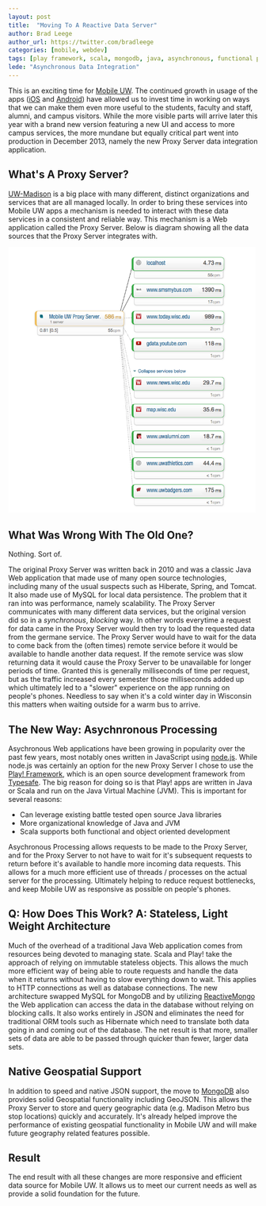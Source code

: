```yaml
---
layout: post
title:  "Moving To A Reactive Data Server"
author: Brad Leege
author_url: https://twitter.com/bradleege
categories: [mobile, webdev]
tags: [play framework, scala, mongodb, java, asynchronous, functional programming, stateless, geospatial, json, geojson, data, data integration, open source]
lede: "Asynchronous Data Integration"
---
```


This is an exciting time for [Mobile UW](http://mobile.wisc.edu/).  The continued growth in usage of the apps ([iOS](http://mobile.wisc.edu/itunes) and [Android](http://mobile.wisc.edu/android)) have allowed us to invest time in working on ways that we can make them even more useful to the students, faculty and staff, alumni, and campus visitors.  While the more visible parts will arrive later this year with a brand new version featuring a new UI and access to more campus services, the more mundane but equally critical part went into production in December 2013, namely the new Proxy Server data integration application.

## What's A Proxy Server?

[UW-Madison](http://www.wisc.edu/) is a big place with many different, distinct organizations and services that are all managed locally.  In order to bring these services into Mobile UW apps a mechanism is needed to interact with these data services in a consistent and reliable way.  This mechanism is a Web application called the Proxy Server.  Below is diagram showing all the data sources that the Proxy Server integrates with.

<img src="/img/posts/2014-01-27-reactive-proxy-server/20140127-mobileuw-proxy-server-data-map.png" width="500">

## What Was Wrong With The Old One?

Nothing.  Sort of.

The original Proxy Server was written back in 2010 and was a classic Java Web application that made use of many open source technologies, including many of the usual suspects such as Hiberate, Spring, and Tomcat.  It also made use of MySQL for local data persistence.  The problem that it ran into was performance, namely scalability.  The Proxy Server communicates with many different data services, but the original version did so in a _synchronous_, _blocking_ way.  In other words everytime a request for data came in the Proxy Server would then try to load the requested data from the germane service.  The Proxy Server would have to wait for the data to come back from the (often times) remote service before it would be available to handle another data request.  If the remote service was slow returning data it would cause the Proxy Server to be unavailable for longer periods of time.  Granted this is generally milliseconds of time per request, but as the traffic increased every semester those milliseconds added up which ultimately led to a "slower" experience on the app running on people's phones.  Needless to say when it's a cold winter day in Wisconsin this matters when waiting outside for a warm bus to arrive.

## The New Way: Asychnronous Processing

Asychronous Web applications have been growing in popularity over the past few years, most notably ones written in JavaScript using [node.js](http://nodejs.org).  While node.js was certainly an option for the new Proxy Server I chose to use the [Play! Framework](http://www.playframework.com/), which is an open source development framework from [Typesafe](http://www.typesafe.com/).  The big reason for doing so is that Play! apps are written in Java or Scala and run on the Java Virtual Machine (JVM).  This is important for several reasons:

* Can leverage existing battle tested open source Java libraries
* More organizational knowledge of Java and JVM
* Scala supports both functional and object oriented development

Asychronous Processing allows requests to be made to the Proxy Server, and for the Proxy Server to not have to wait for it's subsequent requests to return before it's available to handle more incoming data requests.  This allows for a much more efficient use of threads / processes on the actual server for the processing.  Ultimately helping to reduce request bottlenecks, and keep Mobile UW as responsive as possible on people's phones.

## Q: How Does This Work? A: Stateless, Light Weight Architecture

Much of the overhead of a traditional Java Web application comes from resources being devoted to managing state.  Scala and Play! take the approach of relying on immutable stateless objects.  This allows the much more efficient way of being able to route requests and handle the data when it returns without having to slow everything down to wait.  This applies to HTTP connections as well as database connections.  The new architecture swapped MySQL for MongoDB and by utilizing [ReactiveMongo](http://reactivemongo.org) the Web application can access the data in the database without relying on blocking calls.  It also works entirely in JSON and eliminates the need for traditional ORM tools such as Hibernate which need to translate both data going in and coming out of the database.  The net result is that more, smaller sets of data are able to be passed through quicker than fewer, larger data sets.

## Native Geospatial Support

In addition to speed and native JSON support, the move to [MongoDB](http://www.mongodb.org/) also provides solid Geospatial functionality including GeoJSON.  This allows the Proxy Server to store and query geographic data (e.g. Madison Metro bus stop locations) quickly and accurately.  It's already helped improve the performance of existing geospatial functionality in Mobile UW and will make future geography related features possible.

## Result

The end result with all these changes are more responsive and efficient data source for Mobile UW.  It allows us to meet our current needs as well as provide a solid foundation for the future.



